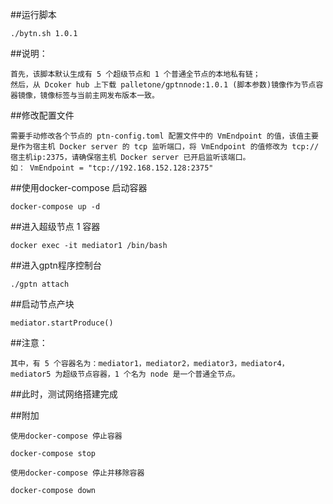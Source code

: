 ##运行脚本

    ./bytn.sh 1.0.1

##说明：

    首先，该脚本默认生成有 5 个超级节点和 1 个普通全节点的本地私有链；
    然后，从 Dcoker hub 上下载 palletone/gptnnode:1.0.1 (脚本参数)镜像作为节点容器镜像，镜像标签与当前主网发布版本一致。

##修改配置文件

    需要手动修改各个节点的 ptn-config.toml 配置文件中的 VmEndpoint 的值，该值主要是作为宿主机 Docker server 的 tcp 监听端口，将 VmEndpoint 的值修改为 tcp://宿主机ip:2375，请确保宿主机 Docker server 已开启监听该端口。
    如： VmEndpoint = "tcp://192.168.152.128:2375"

##使用docker-compose 启动容器

    docker-compose up -d

##进入超级节点 1 容器

    docker exec -it mediator1 /bin/bash

##进入gptn程序控制台

    ./gptn attach

##启动节点产块

    mediator.startProduce()

##注意：

    其中，有 5 个容器名为：mediator1，mediator2，mediator3，mediator4，mediator5 为超级节点容器，1 个名为 node 是一个普通全节点。

##此时，测试网络搭建完成

##附加

    使用docker-compose 停止容器

    docker-compose stop 

    使用docker-compose 停止并移除容器

    docker-compose down



